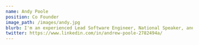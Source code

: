 ```yaml
---
name: Andy Poole
position: Co Founder
image_path: /images/andy.jpg
blurb: I'm an experienced Lead Software Engineer, National Speaker, and have worked in several sectors such as Defence and Finance. My forte is C#, dotNetCore, webAPI, microservices, Event Sourcing, distributed systems. I love solving problems, design and architecture, communicating ideas and the incredible creativity of software engineering. I also enjoy supporting and mentoring team members and building great team culture.
twitter: https://www.linkedin.com/in/andrew-poole-2782494a/
---
```

